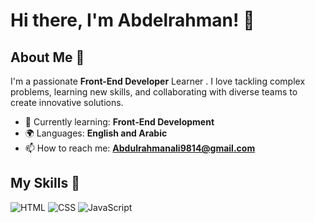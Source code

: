 # Hi there, I'm Abdelrahman! 👋



## About Me 🚀

I'm a passionate **Front-End Developer** Learner . I love tackling complex problems, learning new skills, and collaborating with diverse teams to create innovative solutions.

- 🌱 Currently learning: **Front-End Development**
- 🌍 Languages: **English and Arabic**
- 📫 How to reach me: **Abdulrahmanali9814@gmail.com**


## My Skills 🧠

![HTML](https://img.shields.io/badge/-HTML-E34F26?style=flat-square&logo=html5&logoColor=white)
![CSS](https://img.shields.io/badge/-CSS-1572B6?style=flat-square&logo=css3&logoColor=white)
![JavaScript](https://img.shields.io/badge/-JavaScript-F7DF1E?style=flat-square&logo=javascript&logoColor=black)





